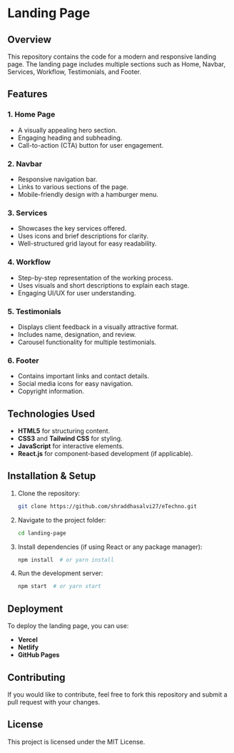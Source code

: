 # Landing Page

## Overview
This repository contains the code for a modern and responsive landing page. The landing page includes multiple sections such as Home, Navbar, Services, Workflow, Testimonials, and Footer.

## Features

### 1. Home Page
- A visually appealing hero section.
- Engaging heading and subheading.
- Call-to-action (CTA) button for user engagement.

### 2. Navbar
- Responsive navigation bar.
- Links to various sections of the page.
- Mobile-friendly design with a hamburger menu.

### 3. Services
- Showcases the key services offered.
- Uses icons and brief descriptions for clarity.
- Well-structured grid layout for easy readability.

### 4. Workflow
- Step-by-step representation of the working process.
- Uses visuals and short descriptions to explain each stage.
- Engaging UI/UX for user understanding.

### 5. Testimonials
- Displays client feedback in a visually attractive format.
- Includes name, designation, and review.
- Carousel functionality for multiple testimonials.

### 6. Footer
- Contains important links and contact details.
- Social media icons for easy navigation.
- Copyright information.

## Technologies Used
- **HTML5** for structuring content.
- **CSS3** and **Tailwind CSS** for styling.
- **JavaScript** for interactive elements.
- **React.js** for component-based development (if applicable).

## Installation & Setup
1. Clone the repository:
   ```sh
   git clone https://github.com/shraddhasalvi27/eTechno.git
   ```
2. Navigate to the project folder:
   ```sh
   cd landing-page
   ```
3. Install dependencies (if using React or any package manager):
   ```sh
   npm install  # or yarn install
   ```
4. Run the development server:
   ```sh
   npm start  # or yarn start
   ```

## Deployment
To deploy the landing page, you can use:
- **Vercel**
- **Netlify**
- **GitHub Pages**

## Contributing
If you would like to contribute, feel free to fork this repository and submit a pull request with your changes.

## License
This project is licensed under the MIT License.


